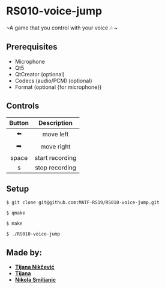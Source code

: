 # RS010-voice-jump
~A game that you control with your voice :notes: ~

## Prerequisites
* Microphone
* Qt5
* QtCreator (optional)
* Codecs (audio/PCM) (optional)
* Format (optional {for microphone})

## Controls
|     Button    |    Description  |
|:-------------:|:---------------:|
|  :arrow_left: |    move left    |
| :arrow_right: |    move right   |
|     space     | start recording |
|       s       |  stop recording |

## Setup
`$ git clone git@github.com:MATF-RS19/RS010-voice-jump.git`

`$ qmake`

`$ make`

`$ ./RS010-voice-jump`

## Made by:
* [**Tijana Nikčević**](https://github.com/tijana0111)
* [**Tijana**]('placeholder')
* [**Nikola Smiljanic**](https://www.linkedin.com/in/nikola-smiljanic-791165172/)
